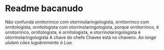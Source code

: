 # Readme bacanudo
Não confunda ornitorrinco com otorrinolaringologista, ornitorrinco com ornitologista, ornitologista com otorrinolaringologista, porque ornitorrinco, é ornitorrinco, ornitologista, é ornitologista, e otorrinolaringologista é otorrinolaringologista 
A chave do chefe Chaves está no chaveiro.
*Ao longe ululam cães lugubremente à Lua.*
